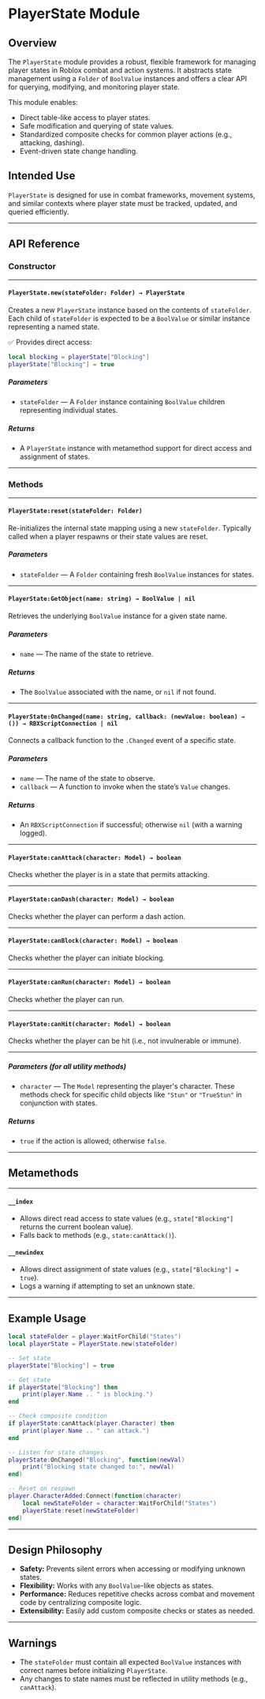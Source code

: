 # **PlayerState Module**

## **Overview**

The `PlayerState` module provides a robust, flexible framework for managing player states in Roblox combat and action systems. It abstracts state management using a `Folder` of `BoolValue` instances and offers a clear API for querying, modifying, and monitoring player state.

This module enables:

* Direct table-like access to player states.
* Safe modification and querying of state values.
* Standardized composite checks for common player actions (e.g., attacking, dashing).
* Event-driven state change handling.

## **Intended Use**

`PlayerState` is designed for use in combat frameworks, movement systems, and similar contexts where player state must be tracked, updated, and queried efficiently.

---

## **API Reference**

### **Constructor**

---

#### `PlayerState.new(stateFolder: Folder) → PlayerState`

Creates a new `PlayerState` instance based on the contents of `stateFolder`. Each child of `stateFolder` is expected to be a `BoolValue` or similar instance representing a named state.

✅ Provides direct access:

```lua
local blocking = playerState["Blocking"]
playerState["Blocking"] = true
```

##### **Parameters**

* `stateFolder` — A `Folder` instance containing `BoolValue` children representing individual states.

##### **Returns**

* A `PlayerState` instance with metamethod support for direct access and assignment of states.

---

### **Methods**

---

#### `PlayerState:reset(stateFolder: Folder)`

Re-initializes the internal state mapping using a new `stateFolder`. Typically called when a player respawns or their state values are reset.

##### **Parameters**

* `stateFolder` — A `Folder` containing fresh `BoolValue` instances for states.

---

#### `PlayerState:GetObject(name: string) → BoolValue | nil`

Retrieves the underlying `BoolValue` instance for a given state name.

##### **Parameters**

* `name` — The name of the state to retrieve.

##### **Returns**

* The `BoolValue` associated with the name, or `nil` if not found.

---

#### `PlayerState:OnChanged(name: string, callback: (newValue: boolean) → ()) → RBXScriptConnection | nil`

Connects a callback function to the `.Changed` event of a specific state.

##### **Parameters**

* `name` — The name of the state to observe.
* `callback` — A function to invoke when the state’s `Value` changes.

##### **Returns**

* An `RBXScriptConnection` if successful; otherwise `nil` (with a warning logged).

---

#### `PlayerState:canAttack(character: Model) → boolean`

Checks whether the player is in a state that permits attacking.

---

#### `PlayerState:canDash(character: Model) → boolean`

Checks whether the player can perform a dash action.

---

#### `PlayerState:canBlock(character: Model) → boolean`

Checks whether the player can initiate blocking.

---

#### `PlayerState:canRun(character: Model) → boolean`

Checks whether the player can run.

---

#### `PlayerState:canHit(character: Model) → boolean`

Checks whether the player can be hit (i.e., not invulnerable or immune).

---

##### **Parameters (for all utility methods)**

* `character` — The `Model` representing the player's character. These methods check for specific child objects like `"Stun"` or `"TrueStun"` in conjunction with states.

##### **Returns**

* `true` if the action is allowed; otherwise `false`.

---

## **Metamethods**

---

#### `__index`

* Allows direct read access to state values (e.g., `state["Blocking"]` returns the current boolean value).
* Falls back to methods (e.g., `state:canAttack()`).

#### `__newindex`

* Allows direct assignment of state values (e.g., `state["Blocking"] = true`).
* Logs a warning if attempting to set an unknown state.

---

## **Example Usage**

```lua
local stateFolder = player:WaitForChild("States")
local playerState = PlayerState.new(stateFolder)

-- Set state
playerState["Blocking"] = true

-- Get state
if playerState["Blocking"] then
    print(player.Name .. " is blocking.")
end

-- Check composite condition
if playerState:canAttack(player.Character) then
    print(player.Name .. " can attack.")
end

-- Listen for state changes
playerState:OnChanged("Blocking", function(newVal)
    print("Blocking state changed to:", newVal)
end)

-- Reset on respawn
player.CharacterAdded:Connect(function(character)
    local newStateFolder = character:WaitForChild("States")
    playerState:reset(newStateFolder)
end)
```

---

## **Design Philosophy**

* **Safety:** Prevents silent errors when accessing or modifying unknown states.
* **Flexibility:** Works with any `BoolValue`-like objects as states.
* **Performance:** Reduces repetitive checks across combat and movement code by centralizing composite logic.
* **Extensibility:** Easily add custom composite checks or states as needed.

---

## **Warnings**

* The `stateFolder` must contain all expected `BoolValue` instances with correct names before initializing `PlayerState`.
* Any changes to state names must be reflected in utility methods (e.g., `canAttack`).
